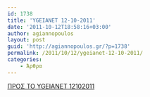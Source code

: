 ```yaml
---
id: 1738
title: 'YGEIANET 12-10-2011'
date: '2011-10-12T18:58:16+03:00'
author: agiannopoulos
layout: post
guid: 'http://agiannopoulos.gr/?p=1738'
permalink: /2011/10/12/ygeianet-12-10-2011/
categories:
    - Άρθρα
---
```


[ΠΡΟΣ ΤΟ YGEIANET 12102011](/wp-content/uploads/2012/04/cf80cf81cebfcf83-cf84cebf-ygeianet-12102011.doc)